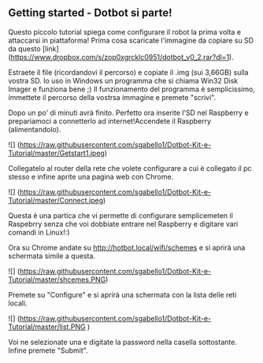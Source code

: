 ## Getting started - Dotbot si parte! ##

Questo piccolo tutorial spiega come configurare il robot la prima volta e attaccarsi in piattaforma!
Prima cosa scaricate l'immagine da copiare su SD da questo [link] (https://www.dropbox.com/s/zop0xgrcklc0951/dotbot_v0_2.rar?dl=1).

Estraete il file (ricordandovi il percorso) e copiate il .img (sui 3,66GB) sulla vostra SD. Io uso in Windows un programma che si chiama Win32 Disk Imager e funziona bene ;) Il funzionamento del programma è semplicissimo, immettete il percorso della vostrsa immagine e premete "scrivi".

Dopo un po' di minuti avrà finito. Perfetto ora inserite l'SD nel Raspberry e prepariamoci a connetterlo ad internet!Accendete il Raspberry (alimentandolo).

![] (https://raw.githubusercontent.com/sgabello1/Dotbot-Kit-e-Tutorial/master/Getstart1.jpeg)

Collegatelo al router della rete che volete configurare a cui è collegato il pc stesso e infine aprite una pagina web con Chrome.

![] (https://raw.githubusercontent.com/sgabello1/Dotbot-Kit-e-Tutorial/master/Connect.jpeg)

Questa è una partica che vi permette di configurare semplicemeten il Raspebrry senza che voi dobbiate entrare nel Raspberry e digitare vari comandi in Linux!:)


Ora su Chrome andate su http://hotbot.local/wifi/schemes e si aprirà una schermata simile a questa.

![] (https://raw.githubusercontent.com/sgabello1/Dotbot-Kit-e-Tutorial/master/shcemes.PNG)

Premete su "Configure" e si aprirà una schermata con la lista delle reti locali.

![] (https://raw.githubusercontent.com/sgabello1/Dotbot-Kit-e-Tutorial/master/list.PNG ) 

Voi ne selezionate una e digitate la password nella casella sottostante. Infine premete "Submit".

